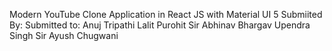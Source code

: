 Modern YouTube Clone Application in React JS with Material UI 5
Submiited By:                         Submitted to:
Anuj Tripathi                         Lalit Purohit Sir
Abhinav Bhargav                       Upendra Singh Sir
Ayush Chugwani

